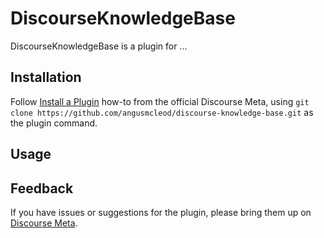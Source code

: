 # DiscourseKnowledgeBase

DiscourseKnowledgeBase is a plugin for ...

## Installation

Follow [Install a Plugin](https://meta.discourse.org/t/install-a-plugin/19157)
how-to from the official Discourse Meta, using `git clone https://github.com/angusmcleod/discourse-knowledge-base.git`
as the plugin command.

## Usage

## Feedback

If you have issues or suggestions for the plugin, please bring them up on
[Discourse Meta](https://meta.discourse.org).
